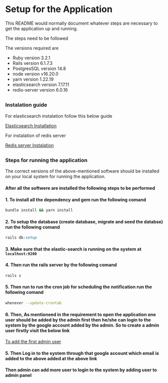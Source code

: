 # Setup for the Application

This README would normally document whatever steps are necessary to get the
application up and running.

The steps need to be followed

The versions required are

* Ruby version 3.2.1
* Rails version 6.1.7.3
* PostgresSQL version 14.8
* node version v16.20.0
* yarn version 1.22.19
* elasticsearch version 7.17.11
* redis-server version 6.0.16

##

### Instalation guide

For elasticsearch instalation follow this below guide

[Elasticsearch Installation](https://www.digitalocean.com/community/tutorials/how-to-install-and-configure-elasticsearch-on-ubuntu-18-04)

For instalation of redis server

[Redis server Instalation](https://www.digitalocean.com/community/tutorials/how-to-install-and-secure-redis-on-ubuntu-18-04)

##

### Steps for running the application
  
The correct versions of the above-mentioned software should be installed on your local system for running the application.

#### After all the softwere are installed the following steps to be performed 

#### 1. To install all the dependency and gem run the following comand
``` bash
bundle install && yarn install
```
#### 2. To setup the database (create database, migrate and seed the databse) run the following comand

```ruby
rails db:setup
```

#### 3. Make sure that the elastic-search is running on the system at ```localhost:9200```

#### 4. Then run the rails server by the following comand

```ruby
rails s
```

#### 5. Then run to run the cron job for scheduling the notification run the following comand

```bash
whenever --update-crontab
```

#### 6. Then, As mentioneed in the requirement to open the application one user should be added by the admin first then he/she can login to the system by the google account added by the admin. So to create a admin user firstly visit the below link

[To add the first admin user](http://localhost:3000/superuser/add/adminuser)

#### 5. Then Log in to the system through that google account which email is added to the above  added at the above link

#### Then admin can add more user to login to the system by adding user to admin panel


